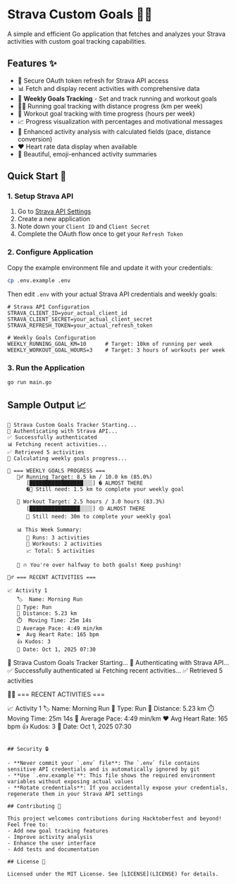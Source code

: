 # Strava Custom Goals 🏃‍♂️

A simple and efficient Go application that fetches and analyzes your Strava activities with custom goal tracking capabilities.

## Features ✨

- 🔐 Secure OAuth token refresh for Strava API access
- 📊 Fetch and display recent activities with comprehensive data
- 🎯 **Weekly Goals Tracking** - Set and track running and workout goals
- 🏃‍♂️ Running goal tracking with distance progress (km per week)
- 💪 Workout goal tracking with time progress (hours per week)
- 📈 Progress visualization with percentages and motivational messages
- 🎯 Enhanced activity analysis with calculated fields (pace, distance conversion)
- ❤️ Heart rate data display when available
- 📅 Beautiful, emoji-enhanced activity summaries

## Quick Start 🚀

### 1. Setup Strava API
1. Go to [Strava API Settings](https://www.strava.com/settings/api)
2. Create a new application
3. Note down your `Client ID` and `Client Secret`
4. Complete the OAuth flow once to get your `Refresh Token`

### 2. Configure Application
Copy the example environment file and update it with your credentials:
```bash
cp .env.example .env
```

Then edit `.env` with your actual Strava API credentials and weekly goals:
```env
# Strava API Configuration
STRAVA_CLIENT_ID=your_actual_client_id
STRAVA_CLIENT_SECRET=your_actual_client_secret
STRAVA_REFRESH_TOKEN=your_actual_refresh_token

# Weekly Goals Configuration
WEEKLY_RUNNING_GOAL_KM=10      # Target: 10km of running per week
WEEKLY_WORKOUT_GOAL_HOURS=3    # Target: 3 hours of workouts per week
```

### 3. Run the Application
```bash
go run main.go
```

## Sample Output 📈

```
🚀 Strava Custom Goals Tracker Starting...
📡 Authenticating with Strava API...
✅ Successfully authenticated
📊 Fetching recent activities...
✅ Retrieved 5 activities
🎯 Calculating weekly goals progress...

🎯 === WEEKLY GOALS PROGRESS ===
   🏃‍♂️ Running Target: 8.5 km / 10.0 km (85.0%)
      [█████████████████░░░] � ALMOST THERE
      �💭 Still need: 1.5 km to complete your weekly goal

   💪 Workout Target: 2.5 hours / 3.0 hours (83.3%)
      [████████████████░░░░] 🟡 ALMOST THERE
      💭 Still need: 30m to complete your weekly goal

   📊 This Week Summary:
      🏃 Runs: 3 activities
      💪 Workouts: 2 activities
      📈 Total: 5 activities

   💬 🔥 You're over halfway to both goals! Keep pushing!

🏃‍♂️ === RECENT ACTIVITIES ===

📈 Activity 1
   🏷️  Name: Morning Run
   🎯 Type: Run
   📏 Distance: 5.23 km
   ⏱️  Moving Time: 25m 14s
   🏃 Average Pace: 4:49 min/km
   ❤️  Avg Heart Rate: 165 bpm
   👍 Kudos: 3
   📅 Date: Oct 1, 2025 07:30
```
🚀 Strava Custom Goals Tracker Starting...
📡 Authenticating with Strava API...
✅ Successfully authenticated
📊 Fetching recent activities...
✅ Retrieved 5 activities

🏃‍♂️ === RECENT ACTIVITIES ===

📈 Activity 1
   🏷️  Name: Morning Run
   🎯 Type: Run
   📏 Distance: 5.23 km
   ⏱️  Moving Time: 25m 14s
   🏃 Average Pace: 4:49 min/km
   ❤️  Avg Heart Rate: 165 bpm
   👍 Kudos: 3
   📅 Date: Oct 1, 2025 07:30
```

## Security 🔒

- **Never commit your `.env` file**: The `.env` file contains sensitive API credentials and is automatically ignored by git
- **Use `.env.example`**: This file shows the required environment variables without exposing actual values
- **Rotate credentials**: If you accidentally expose your credentials, regenerate them in your Strava API settings

## Contributing 🤝

This project welcomes contributions during Hacktoberfest and beyond! Feel free to:
- Add new goal tracking features
- Improve activity analysis
- Enhance the user interface
- Add tests and documentation

## License 📄

Licensed under the MIT License. See [LICENSE](LICENSE) for details.
